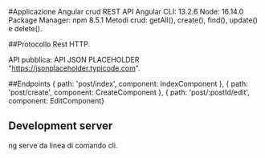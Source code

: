 #Applicazione Angular crud REST API
Angular CLI: 13.2.6
Node: 16.14.0
Package Manager: npm 8.5.1
Metodi crud: getAll(), create(), find(), update() e delete().

##Protocollo
Rest HTTP.

API pubblica: API JSON PLACEHOLDER "https://jsonplaceholder.typicode.com".

##Endpoints
  { path: 'post/index', component: IndexComponent },
  { path: 'post/create', component: CreateComponent },
  { path: 'post/:postId/edit', component: EditComponent}

## Development server
ng serve da linea di comando cli.
